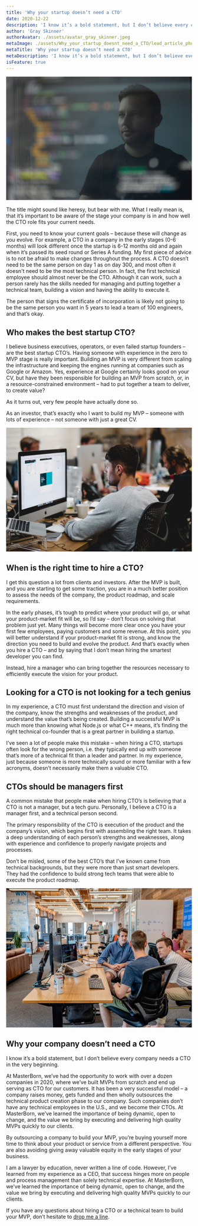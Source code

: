 ```yaml
---
title: 'Why your startup doesn’t need a CTO'
date: 2020-12-22
description: 'I know it’s a bold statement, but I don’t believe every company needs a CTO in the very beginning.'
author: 'Gray Skinner'
authorAvatar: ./assets/avatar_gray_skinner.jpeg
metaImage: ./assets/Why_your_startup_doesnt_need_a_CTO/lead_article_photo.jpeg
metaTitle: 'Why your startup doesn’t need a CTO'
metaDescription: 'I know it’s a bold statement, but I don’t believe every company needs a CTO in the very beginning.'
isFeature: true
---
```


![developer_hero_image](./assets/Why_your_startup_doesnt_need_a_CTO/lead_article_photo.jpeg)

The title might sound like heresy, but bear with me. What I really mean is, that it’s important to be aware of the stage your company is in and how well the CTO role fits your current needs.

First, you need to know your current goals – because these will change as you evolve. For example, a CTO in a company in the early stages (0-6 months) will look different once the startup is 6-12 months old and again when it’s passed its seed round or Series A funding. My first piece of advice is to not be afraid to make changes throughout the process. A CTO doesn’t need to be the same person on day 1 as on day 300, and most often it doesn't need to be the most technical person. In fact, the first technical employee should almost never be the CTO. Although it can work, such a person rarely has the skills needed for managing and putting together a technical team, building a vision and having the ability to execute it.

The person that signs the certificate of incorporation is likely not going to be the same person you want in 5 years to lead a team of 100 engineers, and that’s okay.

## Who makes the best startup CTO?

I believe business executives, operators, or even failed startup founders – are the best startup CTO’s. Having someone with experience in the zero to MVP stage is really important. Building an MVP is very different from scaling the infrastructure and keeping the engines running at companies such as Google or Amazon. Yes, experience at Google certainly looks good on your CV, but have they been responsible for building an MVP from scratch, or, in a resource-constrained environment – had to put together a team to deliver, to create value?

As it turns out, very few people have actually done so.

As an investor, that’s exactly who I want to build my MVP – someone with lots of experience – not someone with just a great CV.

![developer_hero_image](./assets/Why_your_startup_doesnt_need_a_CTO/working_developer.jpeg)

## When is the right time to hire a CTO?

I get this question a lot from clients and investors. After the MVP is built, and you are starting to get some traction, you are in a much better position to assess the needs of the company, the product roadmap, and scale requirements.

In the early phases, it’s tough to predict where your product will go, or what your product-market fit will be, so I’d say – don’t focus on solving that problem just yet. Many things will become more clear once you have your first few employees, paying customers and some revenue. At this point, you will better understand if your product-market fit is strong, and know the direction you need to build and evolve the product. And that’s exactly when you hire a CTO – and by saying that I don’t mean hiring the smartest developer you can find.

Instead, hire a manager who can bring together the resources necessary to efficiently execute the vision for your product.

## Looking for a CTO is not looking for a tech genius

In my experience, a CTO must first understand the direction and vision of the company, know the strengths and weaknesses of the product, and understand the value that’s being created. Building a successful MVP is much more than knowing what Node.js or what C++ means, it’s finding the right technical co-founder that is a great partner in building a startup.

I’ve seen a lot of people make this mistake – when hiring a CTO, startups often look for the wrong person, i.e. they typically end up with someone that’s more of a technical fit than a leader and partner. In my experience, just because someone is more technically sound or more familiar with a few acronyms, doesn’t necessarily make them a valuable CTO.

## CTOs should be managers first

A common mistake that people make when hiring CTO’s is believing that a CTO is not a manager, but a tech guru. Personally, I believe a CTO is a manager first, and a technical person second.

The primary responsibility of the CTO is execution of the product and the company’s vision, which begins first with assembling the right team. It takes a deep understanding of each person’s strengths and weaknesses, along with experience and confidence to properly navigate projects and processes.

Don’t be misled, some of the best CTO’s that I’ve known came from technical backgrounds, but they were more than just smart developers. They had the confidence to build strong tech teams that were able to execute the product roadmap.

![developer_hero_image](./assets/Why_your_startup_doesnt_need_a_CTO/talking_developers_near_desk.jpeg)

## Why your company doesn’t need a CTO

I know it’s a bold statement, but I don’t believe every company needs a CTO in the very beginning.

At MasterBorn, we’ve had the opportunity to work with over a dozen companies in 2020, where we’ve built MVPs from scratch and end up serving as CTO for our customers. It has been a very successful model – a company raises money, gets funded and then wholly outsources the technical product creation phase to our company. Such companies don’t have any technical employees in the U.S., and we become their CTOs. At MasterBorn, we’ve learned the importance of being dynamic, open to change, and the value we bring by executing and delivering high quality MVPs quickly to our clients.

By outsourcing a company to build your MVP, you’re buying yourself more time to think about your product or service from a different perspective. You are also avoiding giving away valuable equity in the early stages of your business.

I am a lawyer by education, never written a line of code. However, I’ve learned from my experience as a CEO, that success hinges more on people and process management than solely technical expertise. At MasterBorn, we’ve learned the importance of being dynamic, open to change, and the value we bring by executing and delivering high quality MVPs quickly to our clients.

If you have any questions about hiring a CTO or a technical team to build your MVP, don’t hesitate to [drop me a line](https://www.linkedin.com/in/grayskinner/).
